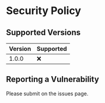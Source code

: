# Security Policy

## Supported Versions

| Version | Supported          |
| ------- | ------------------ |
| 1.0.0   | :x:                |

## Reporting a Vulnerability

Please submit on the issues page.
